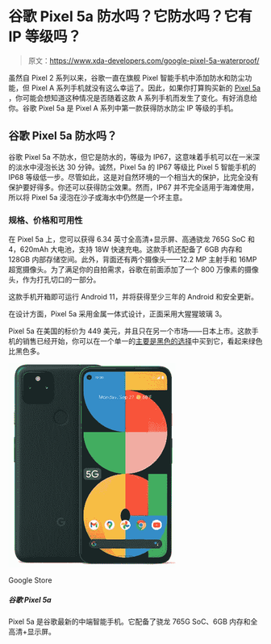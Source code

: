 # 谷歌 Pixel 5a 防水吗？它防水吗？它有 IP 等级吗？

> 原文：<https://www.xda-developers.com/google-pixel-5a-waterproof/>

虽然自 Pixel 2 系列以来，谷歌一直在旗舰 Pixel 智能手机中添加防水和防尘功能，但 Pixel A 系列手机就没有这么幸运了。因此，如果你打算购买新的 [Pixel 5a](https://www.xda-developers.com/google-pixel-5a/) ，你可能会想知道这种情况是否随着这款 A 系列手机而发生了变化。有好消息给你。谷歌 Pixel 5a 是 Pixel A 系列中第一款获得防水防尘 IP 等级的手机。

## 谷歌 Pixel 5a 防水吗？

谷歌 Pixel 5a 不防水，但它是防水的，等级为 IP67，这意味着手机可以在一米深的淡水中浸泡长达 30 分钟。诚然，Pixel 5a 的 IP67 等级比 Pixel 5 智能手机的 IP68 等级低一步。尽管如此，这是对自然环境的一个相当大的保护，比完全没有保护要好得多。你还可以获得防尘效果。然而，IP67 并不完全适用于海滩使用，所以将 Pixel 5a 浸泡在沙子或海水中仍然是一个坏主意。

### 规格、价格和可用性

在 Pixel 5a 上，您可以获得 6.34 英寸全高清+显示屏、高通骁龙 765G SoC 和 4，620mAh 大电池，支持 18W 快速充电。这款手机还配备了 6GB 内存和 128GB 内部存储空间。此外，背面还有两个摄像头——12.2 MP 主射手和 16MP 超宽摄像头。为了满足你的自拍需求，谷歌在前面添加了一个 800 万像素的摄像头，作为打孔切口的一部分。

这款手机开箱即可运行 Android 11，并将获得至少三年的 Android 和安全更新。

在设计方面，Pixel 5a 采用金属一体式设计，正面采用大猩猩玻璃 3。

Pixel 5a 在美国的标价为 449 美元，并且只在另一个市场——日本上市。这款手机的销售已经开始，你可以在一个单一的[主要是黑色的选择](https://www.xda-developers.com/google-pixel-5a-colors/)中买到它，看起来绿色比黑色多。

 <picture>![Google Store continues to remain one of the two retailers selling the Google Pixel 5a right now.](img/254dc91413162c6dec14908385bb2a86.png)</picture> 

Google Store

##### 谷歌 Pixel 5a

Pixel 5a 是谷歌最新的中端智能手机。它配备了骁龙 765G SoC、6GB 内存和全高清+显示屏。